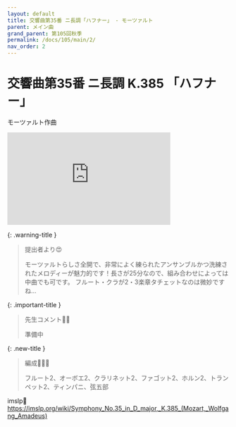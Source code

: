 ```yaml
---
layout: default
title: 交響曲第35番 ニ長調「ハフナー」 - モーツァルト
parent: メイン曲
grand_parent: 第105回秋季
permalink: /docs/105/main/2/
nav_order: 2
---
```


# 交響曲第35番 ニ長調 K.385 「ハフナー」

モーツァルト作曲

<iframe width="370" height="210" src="https://www.youtube.com/embed/LDBmGj9xxpM?si=WemtC9dTicGDXgyE" title="YouTube video player" frameborder="0" allow="accelerometer; autoplay; clipboard-write; encrypted-media; gyroscope; picture-in-picture; web-share" referrerpolicy="strict-origin-when-cross-origin" allowfullscreen></iframe>

{: .warning-title }
> 提出者より😍
>
> モーツァルトらしさ全開で、非常によく練られたアンサンブルかつ洗練されたメロディーが魅力的です！長さが25分なので、組み合わせによっては中曲でも可です。
フルート・クラが2・3楽章タチェットなのは微妙ですね...

{: .important-title }
> 先生コメント🤵‍♂️
>
> 準備中

{: .new-title }
> 編成🎻🎺🥁
>
> フルート2、オーボエ2、クラリネット2、ファゴット2、ホルン2、トランペット2、ティンパニ、弦五部

imslp🎼
<a href="https://imslp.org/wiki/Symphony_No.35_in_D_major,_K.385_(Mozart,_Wolfgang_Amadeus)">https://imslp.org/wiki/Symphony_No.35_in_D_major,_K.385_(Mozart,_Wolfgang_Amadeus)</a>